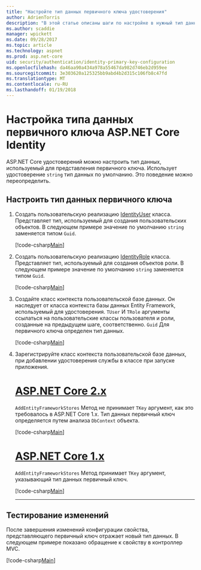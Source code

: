```yaml
---
title: "Настройте тип данных первичного ключа удостоверения"
author: AdrienTorris
description: "В этой статье описаны шаги по настройке в нужный тип данных используется для ASP.NET Core Identity первичного ключа."
ms.author: scaddie
manager: wpickett
ms.date: 09/28/2017
ms.topic: article
ms.technology: aspnet
ms.prod: asp.net-core
uid: security/authentication/identity-primary-key-configuration
ms.openlocfilehash: da46aa90a434a978a55467da982d746eb2d959ee
ms.sourcegitcommit: 3e303620a125325bb9abd4b2d315c106fb8c47fd
ms.translationtype: MT
ms.contentlocale: ru-RU
ms.lasthandoff: 01/19/2018
---
```

# <a name="configure-the-aspnet-core-identity-primary-key-data-type"></a>Настройка типа данных первичного ключа ASP.NET Core Identity

ASP.NET Core удостоверений можно настроить тип данных, используемый для представления первичного ключа. Использует удостоверение `string` тип данных по умолчанию. Это поведение можно переопределить.

## <a name="customize-the-primary-key-data-type"></a>Настроить тип данных первичного ключа

1. Создать пользовательскую реализацию [IdentityUser](https://docs.microsoft.com/aspnet/core/api/microsoft.aspnetcore.identity.entityframeworkcore.identityuser-1) класса. Представляет тип, используемый для создания пользовательских объектов. В следующем примере значение по умолчанию `string` заменяется типом `Guid`.

    [!code-csharp[Main](identity/sample/src/ASPNET-IdentityDemo-PrimaryKeysConfig/Models/ApplicationUser.cs?highlight=4&range=7-13)]

1. Создать пользовательскую реализацию [IdentityRole](https://docs.microsoft.com/aspnet/core/api/microsoft.aspnetcore.identity.entityframeworkcore.identityrole-1) класса. Представляет тип, используемый для создания объектов роли. В следующем примере значение по умолчанию `string` заменяется типом `Guid`.
    
    [!code-csharp[Main](identity/sample/src/ASPNET-IdentityDemo-PrimaryKeysConfig/Models/ApplicationRole.cs?highlight=3&range=7-12)]
    
1. Создайте класс контекста пользовательской базе данных. Он наследует от класса контекста базы данных Entity Framework, используемый для удостоверения. `TUser` И `TRole` аргументы ссылаться на пользовательские классы пользователя и роли, созданные на предыдущем шаге, соответственно. `Guid` Для первичного ключа определен тип данных.

    [!code-csharp[Main](identity/sample/src/ASPNET-IdentityDemo-PrimaryKeysConfig/Data/ApplicationDbContext.cs?highlight=3&range=9-26)]
    
1. Зарегистрируйте класс контекста пользовательской базе данных, при добавлении удостоверения службы в классе при запуске приложения.

    # <a name="aspnet-core-2xtabaspnetcore2x"></a>[ASP.NET Core 2.x](#tab/aspnetcore2x)
    
    `AddEntityFrameworkStores` Метод не принимает `TKey` аргумент, как это требовалось в ASP.NET Core 1.x. Тип данных первичный ключ определяется путем анализа `DbContext` объекта.
    
    [!code-csharp[Main](identity/sample/src/ASPNETv2-IdentityDemo-PrimaryKeysConfig/Startup.cs?highlight=6-8&range=25-37)]
    
    # <a name="aspnet-core-1xtabaspnetcore1x"></a>[ASP.NET Core 1.x](#tab/aspnetcore1x)
    
    `AddEntityFrameworkStores` Метод принимает `TKey` аргумент, указывающий тип данных первичный ключ.
    
    [!code-csharp[Main](identity/sample/src/ASPNET-IdentityDemo-PrimaryKeysConfig/Startup.cs?highlight=9-11&range=39-55)]
    
    ---

## <a name="test-the-changes"></a>Тестирование изменений

После завершения изменений конфигурации свойства, представляющего первичный ключ отражает новый тип данных. В следующем примере показано обращение к свойству в контроллер MVC.

[!code-csharp[Main](identity/sample/src/ASPNET-IdentityDemo-PrimaryKeysConfig/Controllers/AccountController.cs?name=snippet_GetCurrentUserId&highlight=6)]
